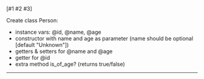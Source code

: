[#1 #2 #3]

Create class Person:

- instance vars: @id, @name, @age
- constructor with name and age as parameter (name should be optional [default "Unknown"])
- getters & setters for @name and @age
- getter for @id
- extra method is_of_age? (returns true/false)

----------------
